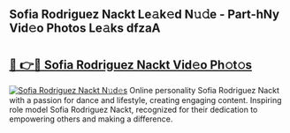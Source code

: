 ## Sofia Rodriguez Nackt Le𝚊k𝚎d N𝚞𝚍e - Part-hNy Vid𝚎o Photos Le𝚊ks dfzaA

# <h2><a href="http://fbaiwi9.evod.top/?m=Sofia+Rodriguez+Nackt">🔗 👉🔴 Sofia Rodriguez Nackt Vid𝚎o Ph𝚘t𝚘s</a></h2>

[![Sofia Rodriguez Nackt N𝚞d𝚎s](https://i.imgur.com/8V9OHl7.gif)](http://fbaiwi9.evod.top/?m=Sofia+Rodriguez+Nackt)
Online personality Sofia Rodriguez Nackt with a passion for dance and lifestyle, creating engaging content. Inspiring role model Sofia Rodriguez Nackt, recognized for their dedication to empowering others and making a difference. 
